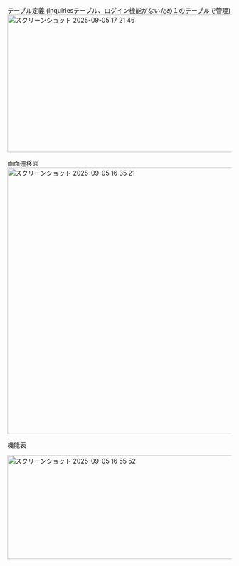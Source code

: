 テーブル定義
(inquiriesテーブル、ログイン機能がないため１のテーブルで管理)
<img width="635" height="310" alt="スクリーンショット 2025-09-05 17 21 46" src="https://github.com/user-attachments/assets/fe2fc446-b8dc-48df-8d14-f85be80b4617" />


画面遷移図
<img width="722" height="600" alt="スクリーンショット 2025-09-05 16 35 21" src="https://github.com/user-attachments/assets/02ee3916-ae62-4771-9449-bcf64a65751f" />


機能表

<img width="1268" height="233" alt="スクリーンショット 2025-09-05 16 55 52" src="https://github.com/user-attachments/assets/0c282e3c-266e-4688-b660-b81a12a5dd01" />
